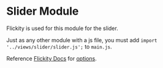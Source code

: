 Slider Module
=============

Flickity is used for this module for the slider.

Just as any other module with a js file, you must add `import '../views/slider/slider.js';` to `main.js`.

Reference [Flickity Docs](https://flickity.metafizzy.co) for [options](https://flickity.metafizzy.co/options.html).